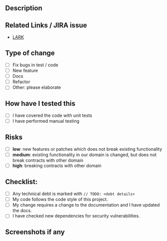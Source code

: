 ## Description
<!--- Describe your changes in detail -->

## Related Links / JIRA issue
<!--- Please link to the issue here. -->
- [LARK]()

## Type of change
<!--- What types of changes does your code introduce? Put an `x` in all the boxes that apply: -->
- [ ] Fix bugs in test / code
- [ ] New feature
- [ ] Docs
- [ ] Refactor
- [ ] Other: please elaborate

## How have I tested this
<!-- Provide instructions on how you have tested this change -->
- [ ] I have covered the code with unit tests
- [ ] I have performed manual testing

## Risks
<!--- Put an `x` in one of the following -->
- [ ] **low**: new features or patches which does not break existing functionality
- [ ] **medium**: existing functionality in our domain is changed, but does not break contracts with other domain
- [ ] **high**: breaking contracts with other domain

## Checklist:
<!--- Go over all the following points, and put an `x` in all the boxes that apply. -->
<!--- If you're unsure about any of these, don't hesitate to ask. We're here to help! -->
- [ ] Any technical debt is marked with `// TODO: <debt details>`
- [ ] My code follows the code style of this project.
- [ ] My change requires a change to the documentation and I have updated the docs.
- [ ] I have checked new dependencies for security vulnerabilities.

## Screenshots if any
<!-- picture speaks a thousand words -->
